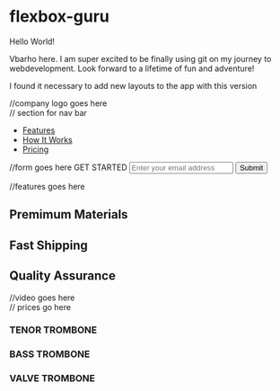 # flexbox-guru

Hello World!

Vbarho here. I am super excited to be finally using git on my journey to webdevelopment.
Look forward to a lifetime of fun and adventure!

I found it necessary to add new layouts to the app with this version

<!DOCTYPE html>
<html>
  <head>
    <title>Product Landing Page</title>
    <link></link>
  <script></script>
  </head>
  <body>
  <!--header section starts -->
  <section id="header">
    <section id="header-img">   //company logo goes here
      <img>
    </section>
  <section>                     // section for nav bar
    <nav id="nav-bar">
      <ul>
        <a href="#ftrs"><li class="nav-link">Features</li></a>
        <a href="vid-trmb"><li class="nav-link">How It Works</li></a>
        <a href="prices"><li class="nav-link">Pricing</li></a>
      </ul>
    </nav>
  </section>
  <section>
    <div id="h-txt"></div>
  </section>
    </section>
  <!--header section ends -->
  
  <!--main section starts -->
  <form action="https://www.freecodecamp.com/email-submit" id="">                                 //form goes here
  <label for="email-label">GET STARTED</label>
  <input type="text" id="email" name="Email" placeholder="Enter your email address">
  <input type="submit" id="submit">
  </form>
  <div id="ftrs">                      //features goes here
    <h2>Premimum Materials</h2>
    <p></p>
    <h2>Fast Shipping</h2>
    <p></p>
    <h2>Quality Assurance</h2>
    <p></p>
  </div>
  <!--trumbone video goes here -->
  <section>
    <div id="vid-trmb">                //video goes here 
    </div> 
  </section>
  <div id="prices">                     // prices go here
  <div>
  <h3>TENOR TROMBONE</h3>
</div>
  <div>
  <h3>BASS TROMBONE</h3>
</div>
  <div>
</div>
<h3>VALVE TROMBONE</h3>
  </div>
  <!--main section ends -->
  <!--footer section starts -->
  
  <!--footer section ends -->
  </body>
</html>
